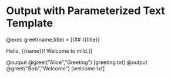 # Output with Parameterized Text Template

@exec greet(name,title) = [[## {{title}}

Hello, {{name}}! Welcome to mlld.]]

@output @greet("Alice","Greeting") [greeting.txt]
@output @greet("Bob","Welcome") [welcome.txt]